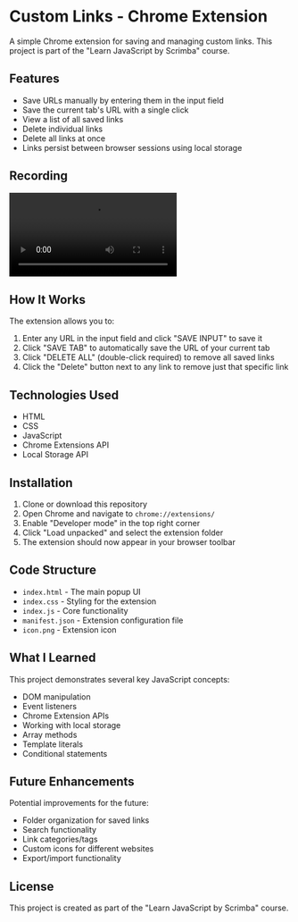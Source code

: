 # Custom Links - Chrome Extension

A simple Chrome extension for saving and managing custom links. This project is part of the "Learn JavaScript by Scrimba" course.

## Features

- Save URLs manually by entering them in the input field
- Save the current tab's URL with a single click
- View a list of all saved links
- Delete individual links
- Delete all links at once
- Links persist between browser sessions using local storage

## Recording

![Custom Links Extension](images/recording.mp4)

## How It Works

The extension allows you to:

1. Enter any URL in the input field and click "SAVE INPUT" to save it
2. Click "SAVE TAB" to automatically save the URL of your current tab
3. Click "DELETE ALL" (double-click required) to remove all saved links
4. Click the "Delete" button next to any link to remove just that specific link

## Technologies Used

- HTML
- CSS
- JavaScript
- Chrome Extensions API
- Local Storage API

## Installation

1. Clone or download this repository
2. Open Chrome and navigate to `chrome://extensions/`
3. Enable "Developer mode" in the top right corner
4. Click "Load unpacked" and select the extension folder
5. The extension should now appear in your browser toolbar

## Code Structure

- `index.html` - The main popup UI
- `index.css` - Styling for the extension
- `index.js` - Core functionality
- `manifest.json` - Extension configuration file
- `icon.png` - Extension icon

## What I Learned

This project demonstrates several key JavaScript concepts:

- DOM manipulation
- Event listeners
- Chrome Extension APIs
- Working with local storage
- Array methods
- Template literals
- Conditional statements

## Future Enhancements

Potential improvements for the future:

- Folder organization for saved links
- Search functionality
- Link categories/tags
- Custom icons for different websites
- Export/import functionality

## License

This project is created as part of the "Learn JavaScript by Scrimba" course.
